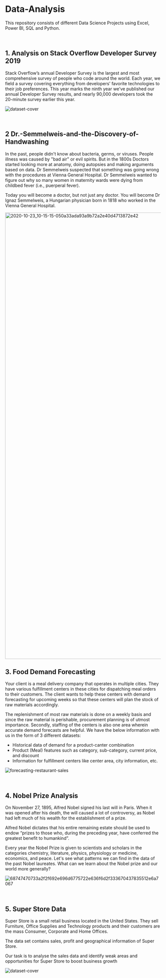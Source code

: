 # Data-Analysis

This repository consists of different Data Science Projects using Excel, Power BI, SQL and Python.

<br>

## 1. Analysis on Stack Overflow Developer Survey 2019

Stack Overflow’s annual Developer Survey is the largest and most comprehensive survey of people who code around the world. Each year, we field a survey covering everything from developers’ favorite technologies to their job preferences. This year marks the ninth year we’ve published our annual Developer Survey results, and nearly 90,000 developers took the 20-minute survey earlier this year.

![dataset-cover](https://user-images.githubusercontent.com/115058343/210831949-2b509f94-1eb3-4b7a-a4d9-74e500200ecc.png)

<br>

## 2 Dr.-Semmelweis-and-the-Discovery-of-Handwashing

In the past, people didn't know about bacteria, germs, or viruses. People illness was caused by "bad air" or evil spirits. But in the 1800s Doctors started looking more at anatomy, doing autopsies and making arguments based on data. Dr Semmelweis suspected that something was going wrong with the procedures at Vienna General Hospital. Dr Semmelweis wanted to figure out why so many women in maternity wards were dying from childbed fever (i.e., puerperal fever).

Today you will become a doctor, but not just any doctor. You will become Dr Ignaz Semmelweis, a Hungarian physician born in 1818 who worked in the Vienna General Hospital.

<img width="1442" alt="2020-10-23_10-15-15-050a33ada93a9b72a2e40d4713872e42" src="https://user-images.githubusercontent.com/115058343/210833045-c549fc41-97e8-4bcf-ac98-bcd2958a715c.png">

<br>

## 3. Food Demand Forecasting

Your client is a meal delivery company that operates in multiple cities. They have various fulfillment centers in these cities for dispatching meal orders to their customers. The client wants to help these centers with demand forecasting for upcoming weeks so that these centers will plan the stock of raw materials accordingly.

The replenishment of most raw materials is done on a weekly basis and since the raw material is perishable, procurement planning is of utmost importance. Secondly, staffing of the centers is also one area wherein accurate demand forecasts are helpful. We have the below information with us in the form of 3 different datasets:

* Historical data of demand for a product-canter combination
* Product (Meal) features such as category, sub-category, current price, and discount
* Information for fulfillment centers like center area, city information, etc.

![forecasting-restaurant-sales](https://user-images.githubusercontent.com/115058343/210834420-77cb29c9-c851-4d6a-a52c-0b347665d6b0.png)


<br>

## 4. Nobel Prize Analysis

On November 27, 1895, Alfred Nobel signed his last will in Paris. When it was opened after his death, the will caused a lot of controversy, as Nobel had left much of his wealth for the establishment of a prize.

Alfred Nobel dictates that his entire remaining estate should be used to endow “prizes to those who, during the preceding year, have conferred the greatest benefit to humankind”.

Every year the Nobel Prize is given to scientists and scholars in the categories chemistry, literature, physics, physiology or medicine, economics, and peace.
Let's see what patterns we can find in the data of the past Nobel laureates. What can we learn about the Nobel prize and our world more generally?

![68747470733a2f2f692e696d6775722e636f6d2f333670437835512e6a7067](https://user-images.githubusercontent.com/115058343/210833979-2cc2b2d2-1b21-43fd-ad03-5d29edf53c1c.jpg)

<br>

## 5. Super Store Data

Super Store is a small retail business located in the United States. They sell Furniture, Office Supplies and Technology products and their customers are the mass Consumer, Corporate and Home Offices.

The data set contains sales, profit and geographical information of Super Store.

Our task is to analyse the sales data and identify weak areas and opportunities for Super Store to boost business growth

![dataset-cover](https://user-images.githubusercontent.com/115058343/210834880-0ac3b955-681f-42b2-b914-563a93af25a8.jpg)

<br>
